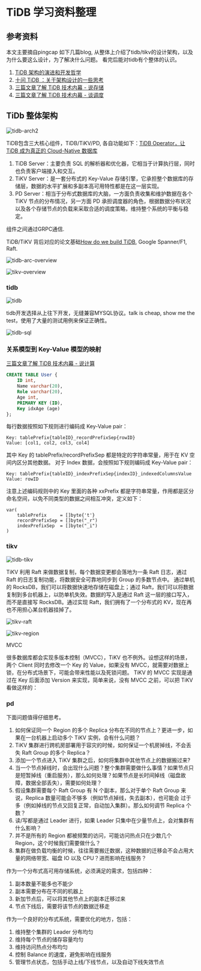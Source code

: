 # TiDB 学习资料整理

## 参考资料
本文主要摘自pingcap 如下几篇blog, 从整体上介绍了tidb/tikv的设计架构，以及为什么要这么设计，为了解决什么问题。
看完后能对tidb有个整体的认识。

1. [TiDB 架构的演进和开发哲学](https://zhuanlan.zhihu.com/p/25142743)
2. [十问 TiDB ：关于架构设计的一些思考](https://pingcap.com/blog-cn/10-questions-tidb-structure/)
3. [三篇文章了解 TiDB 技术内幕 - 说存储](https://pingcap.com/blog-cn/tidb-internal-1/)
4. [三篇文章了解 TiDB 技术内幕 - 谈调度](https://pingcap.com/blog-cn/tidb-internal-3/)

## TiDb 整体架构
![tidb-arch2](./tidb-arch-2.png)

TiDB包含三大核心组件，TiDB/TiKV/PD, 各自功能如下：[TiDB Operator，让 TiDB 成为真正的 Cloud-Native 数据库](https://pingcap.com/blog-cn/tidb-operator-introduction/)
1. TiDB Server：主要负责 SQL 的解析器和优化器，它相当于计算执行层，同时也负责客户端接入和交互。
2. TiKV Server：是一套分布式的 Key-Value 存储引擎，它承担整个数据库的存储层，数据的水平扩展和多副本高可用特性都是在这一层实现。
3. PD Server：相当于分布式数据库的大脑，一方面负责收集和维护数据在各个 TiKV 节点的分布情况，另一方面 PD 承担调度器的角色，根据数据分布状况以及各个存储节点的负载来采取合适的调度策略，维持整个系统的平衡与稳定。

组件之间通过GRPC通信.


TiDB/TiKV 背后对应的论文基础[How do we build TiDB](https://pingcap.com/blog-cn/how-do-we-build-tidb/), Google Spanner/F1, Raft.


![tidb-arc-overview](./tidb-arch-overview.png)

![tikv-overview](./tikv-overview.png)

### tidb

![tidb](./tidb-arch.png)

tidb开发选择从上往下开发，无缝兼容MYSQL协议。talk is cheap, show me the test，使用了大量的测试用例来保证正确性。

![tidb-sql](./tidb-sql.png)

### 关系模型到 Key-Value 模型的映射

[三篇文章了解 TiDB 技术内幕 - 说计算](https://pingcap.com/blog-cn/tidb-internal-2/#三篇文章了解-tidb-技术内幕---说计算)

```SQL
CREATE TABLE User {
	ID int,
	Name varchar(20),
	Role varchar(20),
	Age int,
	PRIMARY KEY (ID),
	Key idxAge (age)
};
```

每行数据按照如下规则进行编码成 Key-Value pair：
```
Key: tablePrefix{tableID}_recordPrefixSep{rowID}
Value: [col1, col2, col3, col4]
```
其中 Key 的 tablePrefix/recordPrefixSep 都是特定的字符串常量，用于在 KV 空间内区分其他数据。
对于 Index 数据，会按照如下规则编码成 Key-Value pair：
```
Key: tablePrefix{tableID}_indexPrefixSep{indexID}_indexedColumnsValue
Value: rowID
```
注意上述编码规则中的 Key 里面的各种 xxPrefix 都是字符串常量，作用都是区分命名空间，以免不同类型的数据之间相互冲突，定义如下：
```
var(
	tablePrefix     = []byte{'t'}
	recordPrefixSep = []byte("_r")
	indexPrefixSep  = []byte("_i")
)
```

### tikv
![tidb-tikv](./tidb-tikv.png)

TiKV 利用 Raft 来做数据复制，每个数据变更都会落地为一条 Raft 日志，通过 Raft 的日志复制功能，将数据安全可靠地同步到 Group 的多数节点中。
通过单机的 RocksDB，我们可以将数据快速地存储在磁盘上；通过 Raft，我们可以将数据复制到多台机器上，以防单机失效。数据的写入是通过 Raft 这一层的接口写入，而不是直接写 RocksDB。通过实现 Raft，我们拥有了一个分布式的 KV，现在再也不用担心某台机器挂掉了。

![tikv-raft](./tikv-raft.png)

![tikv-region](./tikv-region.png)


MVCC

很多数据库都会实现多版本控制（MVCC），TiKV 也不例外。设想这样的场景，两个 Client 同时去修改一个 Key 的 Value，如果没有 MVCC，就需要对数据上锁，在分布式场景下，可能会带来性能以及死锁问题。 TiKV 的 MVCC 实现是通过在 Key 后面添加 Version 来实现，简单来说，没有 MVCC 之前，可以把 TiKV 看做这样的：

### pd

下面问题值得仔细思考。

1. 如何保证同一个 Region 的多个 Replica 分布在不同的节点上？更进一步，如果在一台机器上启动多个 TiKV 实例，会有什么问题？
2. TiKV 集群进行跨机房部署用于容灾的时候，如何保证一个机房掉线，不会丢失 Raft Group 的多个 Replica？
3. 添加一个节点进入 TiKV 集群之后，如何将集群中其他节点上的数据搬过来?
4. 当一个节点掉线时，会出现什么问题？整个集群需要做什么事情？如果节点只是短暂掉线（重启服务），那么如何处理？如果节点是长时间掉线（磁盘故障，数据全部丢失），需要如何处理？
5. 假设集群需要每个 Raft Group 有 N 个副本，那么对于单个 Raft Group 来说，Replica 数量可能会不够多（例如节点掉线，失去副本），也可能会 过于多（例如掉线的节点又回复正常，自动加入集群）。那么如何调节 Replica 个数？
6. 读/写都是通过 Leader 进行，如果 Leader 只集中在少量节点上，会对集群有什么影响？
7. 并不是所有的 Region 都被频繁的访问，可能访问热点只在少数几个 Region，这个时候我们需要做什么？
8. 集群在做负载均衡的时候，往往需要搬迁数据，这种数据的迁移会不会占用大量的网络带宽、磁盘 IO 以及 CPU？进而影响在线服务？

作为一个分布式高可用存储系统，必须满足的需求，包括四种：

1. 副本数量不能多也不能少
2. 副本需要分布在不同的机器上
3. 新加节点后，可以将其他节点上的副本迁移过来
4. 节点下线后，需要将该节点的数据迁移走

作为一个良好的分布式系统，需要优化的地方，包括：

1. 维持整个集群的 Leader 分布均匀
2. 维持每个节点的储存容量均匀
3. 维持访问热点分布均匀
4. 控制 Balance 的速度，避免影响在线服务
5. 管理节点状态，包括手动上线/下线节点，以及自动下线失效节点

